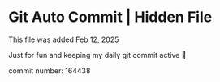 # Git Auto Commit | Hidden File

This file was added Feb 12, 2025

Just for fun and keeping my daily git commit active 🤪

commit number: 164438
